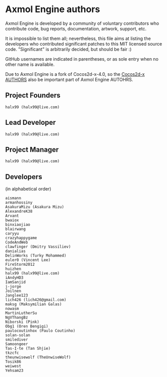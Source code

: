 # Axmol Engine authors

Axmol Engine is developed by a community of voluntary contributors who
contribute code, bug reports, documentation, artwork, support, etc.

It is impossible to list them all; nevertheless, this file aims at listing
the developers who contributed significant patches to this MIT licensed
source code. "Significant" is arbitrarily decided, but should be fair :)

GitHub usernames are indicated in parentheses, or as sole entry when no other
name is available.

Due to Axmol Engine is a fork of Cocos2d-x-4.0, so the [Cocos2d-x AUTHORS](https://github.com/cocos2d/cocos2d-x/blob/v4/AUTHORS) also be important part of Axmol Engine AUTOHRS.

## Project Founders

    halx99 (halx99@live.com)

## Lead Developer

    halx99 (halx99@live.com)

## Project Manager

    halx99 (halx99@live.com)

## Developers

(in alphabetical order)

    aismann
    armanhossiny
    AsakuraMizu (Asakura Mizu)
    AlexandreK38
    Arvant
    bwaiox
    binxiaojiao
    blairwang
    caryyu
    crazyhappygame
    CodeAndWeb
    clawfinger (Dmitry Vassiliev)
    danialias
    DelinWorks (Turky Mohammed)
    euler0 (Vincent Lee)
    FireStorm2012
    huizhen
    halx99 (halx99@live.com)
    iAndyHD3
    IamSanjid
    j-jorge
    Joilnen
    Janglee123
    lich426 (lich426@gmail.com)
    maksg (Maksymilian Galas)
    nowasm
    MartinLutherSu
    NgVThangBz
    Niborski (Pink)
    Obg1 (Oren Bengigi)
    paulocoutinhox (Paulo Coutinho)
    solan-solan
    smilediver
    Samoongeer
    Tas-I-te (Tan Shjie)
    tkzcfc
    theunwisewolf (TheUnwiseWolf)
    Tosik86
    weiwest
    Yehsam23
